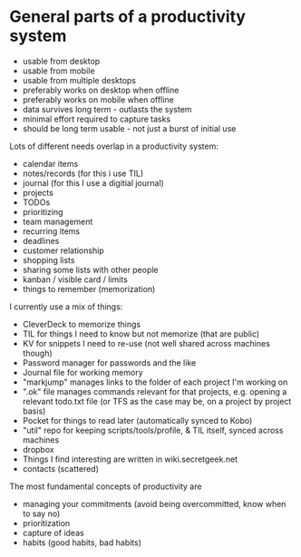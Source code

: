 # General parts of a productivity system

* usable from desktop
* usable from mobile
* usable from multiple desktops
* preferably works on desktop when offline
* preferably works on mobile when offline
* data survives long term - outlasts the system
* minimal effort required to capture tasks
* should be long term usable - not just a burst of initial use


Lots of different needs overlap in a productivity system:

* calendar items
* notes/records (for this i use TIL)
* journal (for this I use a digitial journal)
* projects
* TODOs
* prioritizing
* team management
* recurring items
* deadlines
* customer relationship
* shopping lists
* sharing some lists with other people 
* kanban / visible card / limits
* things to remember (memorization)


I currently use a mix of things:

* CleverDeck to memorize things
* TIL for things I need to know but not memorize (that are public)
* KV for snippets I need to re-use (not well shared across machines though)
* Password manager for passwords and the like
* Journal file for working memory
* "markjump" manages links to the folder of each project I'm working on
* ".ok" file manages commands relevant for that projects, e.g. opening a relevant todo.txt file (or TFS as the case may be, on a project by project basis)
* Pocket for things to read later (automatically synced to Kobo)
* "util" repo for keeping scripts/tools/profile, & TIL itself, synced across machines
* dropbox 
* Things I find interesting are written in wiki.secretgeek.net
* contacts (scattered)

The most fundamental concepts of productivity are

* managing your commitments (avoid being overcommitted, know when to say no)
* prioritization
* capture of ideas
* habits (good habits, bad habits)

